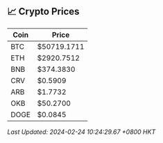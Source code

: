 ## 📈 Crypto Prices

| Coin | Price |
| ---- | ----- |
| BTC | $50719.1711 |
| ETH | $2920.7512 |
| BNB | $374.3830 |
| CRV | $0.5909 |
| ARB | $1.7732 |
| OKB | $50.2700 |
| DOGE | $0.0845 |

_Last Updated: 2024-02-24 10:24:29.67 +0800 HKT_
